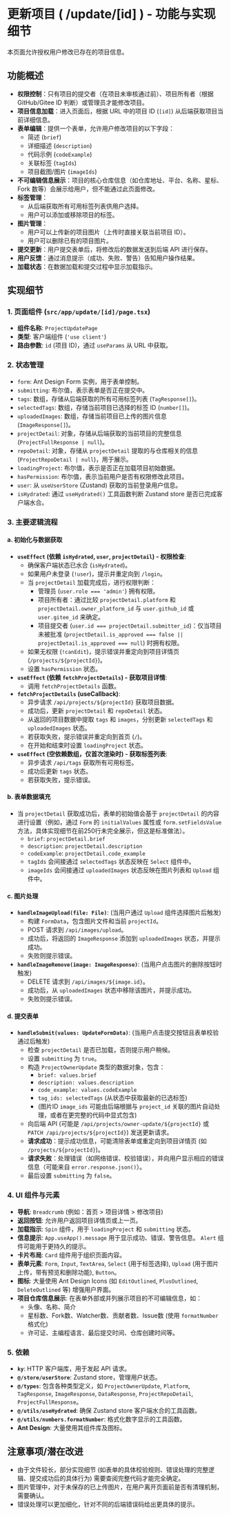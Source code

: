 # 更新项目 ( /update/[id] ) - 功能与实现细节

本页面允许授权用户修改已存在的项目信息。

## 功能概述

-   **权限控制**：只有项目的提交者（在项目未审核通过前）、项目所有者（根据 GitHub/Gitee ID 判断）或管理员才能修改项目。
-   **项目信息加载**：进入页面后，根据 URL 中的项目 ID (`[id]`) 从后端获取项目当前详细信息。
-   **表单编辑**：提供一个表单，允许用户修改项目的以下字段：
    -   简述 (`brief`)
    -   详细描述 (`description`)
    -   代码示例 (`codeExample`)
    -   关联标签 (`tagIds`)
    -   项目截图/图片 (`imageIds`)
-   **不可编辑信息展示**：项目的核心仓库信息（如仓库地址、平台、名称、星标、Fork 数等）会展示给用户，但不能通过此页面修改。
-   **标签管理**：
    -   从后端获取所有可用标签列表供用户选择。
    -   用户可以添加或移除项目的标签。
-   **图片管理**：
    -   用户可以上传新的项目图片（上传时直接关联当前项目 ID）。
    -   用户可以删除已有的项目图片。
-   **提交更新**：用户提交表单后，将修改后的数据发送到后端 API 进行保存。
-   **用户反馈**：通过消息提示（成功、失败、警告）告知用户操作结果。
-   **加载状态**：在数据加载和提交过程中显示加载指示。

## 实现细节

### 1. 页面组件 (`src/app/update/[id]/page.tsx`)

-   **组件名称**: `ProjectUpdatePage`
-   **类型**: 客户端组件 (`'use client'`)
-   **路由参数**: `id` (项目 ID)，通过 `useParams` 从 URL 中获取。

### 2. 状态管理

-   `form`: Ant Design Form 实例，用于表单控制。
-   `submitting`: 布尔值，表示表单是否正在提交中。
-   `tags`: 数组，存储从后端获取的所有可用标签列表 (`TagResponse[]`)。
-   `selectedTags`: 数组，存储当前项目已选择的标签 ID (`number[]`)。
-   `uploadedImages`: 数组，存储当前项目已上传的图片信息 (`ImageResponse[]`)。
-   `projectDetail`: 对象，存储从后端获取的当前项目的完整信息 (`ProjectFullResponse | null`)。
-   `repoDetail`: 对象，存储从 `projectDetail` 提取的与仓库相关的信息 (`ProjectRepoDetail | null`)，用于展示。
-   `loadingProject`: 布尔值，表示是否正在加载项目初始数据。
-   `hasPermission`: 布尔值，表示当前用户是否有权限修改此项目。
-   `user`: 从 `useUserStore` (Zustand) 获取的当前登录用户信息。
-   `isHydrated`: 通过 `useHydrated()` 工具函数判断 Zustand store 是否已完成客户端水合。

### 3. 主要逻辑流程

#### a. 初始化与数据获取

-   **`useEffect` (依赖 `isHydrated`, `user`, `projectDetail`) - 权限检查**:
    -   确保客户端状态已水合 (`isHydrated`)。
    -   如果用户未登录 (`!user`)，提示并重定向到 `/login`。
    -   当 `projectDetail` 加载完成后，进行权限判断：
        -   管理员 (`user.role === 'admin'`) 拥有权限。
        -   项目所有者：通过比较 `projectDetail.platform` 和 `projectDetail.owner_platform_id` 与 `user.github_id` 或 `user.gitee_id` 来确定。
        -   项目提交者 (`user.id === projectDetail.submitter_id`)：仅当项目未被批准 (`projectDetail.is_approved === false || projectDetail.is_approved === null`) 时拥有权限。
    -   如果无权限 (`!canEdit`)，提示错误并重定向到项目详情页 (`/projects/${projectId}`)。
    -   设置 `hasPermission` 状态。
-   **`useEffect` (依赖 `fetchProjectDetails`) - 获取项目详情**:
    -   调用 `fetchProjectDetails` 函数。
-   **`fetchProjectDetails` (useCallback)**:
    -   异步请求 `/api/projects/${projectId}` 获取项目数据。
    -   成功后，更新 `projectDetail` 和 `repoDetail` 状态。
    -   从返回的项目数据中提取 `tags` 和 `images`，分别更新 `selectedTags` 和 `uploadedImages` 状态。
    -   若获取失败，提示错误并重定向到首页 (`/`)。
    -   在开始和结束时设置 `loadingProject` 状态。
-   **`useEffect` (空依赖数组，仅首次渲染时) - 获取标签列表**:
    -   异步请求 `/api/tags` 获取所有可用标签。
    -   成功后更新 `tags` 状态。
    -   若获取失败，提示错误。

#### b. 表单数据填充

-   当 `projectDetail` 获取成功后，表单的初始值会基于 `projectDetail` 的内容进行设置（例如，通过 `Form` 的 `initialValues` 属性或 `form.setFieldsValue` 方法，具体实现细节在前250行未完全展示，但这是标准做法）。
    -   `brief`: `projectDetail.brief`
    -   `description`: `projectDetail.description`
    -   `codeExample`: `projectDetail.code_example`
    -   `tagIds` 会间接通过 `selectedTags` 状态反映在 `Select` 组件中。
    -   `imageIds` 会间接通过 `uploadedImages` 状态反映在图片列表和 `Upload` 组件中。

#### c. 图片处理

-   **`handleImageUpload(file: File)`**: (当用户通过 `Upload` 组件选择图片后触发)
    -   构建 `FormData`，包含图片文件和当前 `projectId`。
    -   POST 请求到 `/api/images/upload`。
    -   成功后，将返回的 `ImageResponse` 添加到 `uploadedImages` 状态，并提示成功。
    -   失败则提示错误。
-   **`handleImageRemove(image: ImageResponse)`**: (当用户点击图片的删除按钮时触发)
    -   DELETE 请求到 `/api/images/${image.id}`。
    -   成功后，从 `uploadedImages` 状态中移除该图片，并提示成功。
    -   失败则提示错误。

#### d. 提交表单

-   **`handleSubmit(values: UpdateFormData)`**: (当用户点击提交按钮且表单校验通过后触发)
    -   检查 `projectDetail` 是否已加载，否则提示用户稍候。
    -   设置 `submitting` 为 `true`。
    -   构造 `ProjectOwnerUpdate` 类型的数据对象，包含：
        -   `brief: values.brief`
        -   `description: values.description`
        -   `code_example: values.codeExample`
        -   `tag_ids: selectedTags` (从状态中获取最新的已选标签)
        -   (图片ID `image_ids` 可能由后端根据与 `project_id` 关联的图片自动处理，或者在更完整的代码中显式包含)
    -   向后端 API (可能是 `/api/projects/owner-update/${projectId}` 或 `PATCH /api/projects/${projectId}`) 发送更新请求。
    -   **请求成功**：提示成功信息，可能清除表单或重定向到项目详情页 (如 `/projects/${projectId}`)。
    -   **请求失败**：处理错误（如网络错误、校验错误），并向用户显示相应的错误信息（可能来自 `error.response.json()`）。
    -   最后设置 `submitting` 为 `false`。

### 4. UI 组件与元素

-   **导航**: `Breadcrumb` (例如：首页 > 项目详情 > 修改项目)
-   **返回按钮**: 允许用户返回项目详情页或上一页。
-   **加载指示**: `Spin` 组件，用于 `loadingProject` 和 `submitting` 状态。
-   **信息提示**: `App.useApp().message` 用于显示成功、错误、警告信息。 `Alert` 组件可能用于更持久的提示。
-   **卡片布局**: `Card` 组件用于组织页面内容。
-   **表单元素**: `Form`, `Input`, `TextArea`, `Select` (用于标签选择), `Upload` (用于图片上传，带有预览和删除功能), `Button`。
-   **图标**: 大量使用 Ant Design Icons (如 `EditOutlined`, `PlusOutlined`, `DeleteOutlined` 等) 增强用户界面。
-   **项目仓库信息展示**: 在表单外部或并列展示项目的不可编辑信息，如：
    -   头像、名称、简介
    -   星标数、Fork数、Watcher数、贡献者数、Issue数 (使用 `formatNumber` 格式化)
    -   许可证、主编程语言、最后提交时间、仓库创建时间等。

### 5. 依赖

-   **`ky`**: HTTP 客户端库，用于发起 API 请求。
-   **`@/store/userStore`**: Zustand store，管理用户状态。
-   **`@/types`**: 包含各种类型定义，如 `ProjectOwnerUpdate`, `Platform`, `TagResponse`, `ImageResponse`, `DataResponse`, `ProjectRepoDetail`, `ProjectFullResponse`。
-   **`@/utils/useHydrated`**: 确保 Zustand store 客户端水合的工具函数。
-   **`@/utils/numbers.formatNumber`**: 格式化数字显示的工具函数。
-   **Ant Design**: 大量使用其组件库及图标。

## 注意事项/潜在改进

-   由于文件较长，部分实现细节 (如表单的具体校验规则、错误处理的完整逻辑、提交成功后的具体行为) 需要查阅完整代码才能完全确定。
-   图片管理中，对于未保存的已上传图片，在用户离开页面前是否有清理机制，需要确认。
-   错误处理可以更加细化，针对不同的后端错误码给出更具体的提示。 